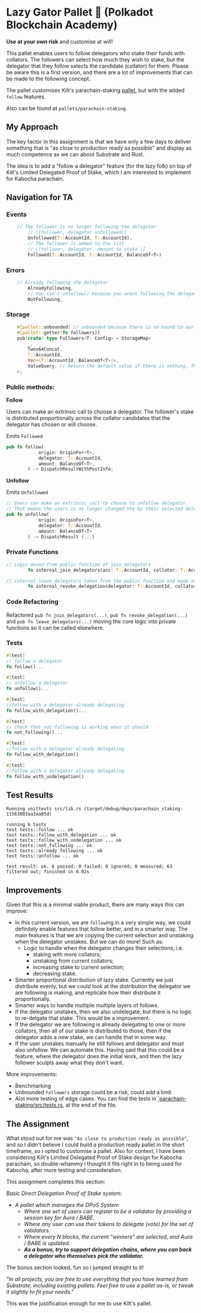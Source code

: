 # Lazy Gator Pallet 🐊 (Polkadot Blockchain Academy)

**Use at your own risk** and customise at will!

This pallet enables users to follow delegators who stake their funds with collators. The followers can select how much they wish to stake, but the delegator that they follow selects the candidate (collator) for them. Please be aware this is a first version, and there are a lot of improvements that can be made to the following concept. 

The pallet customises Kilt's parachain-staking [pallet](https://github.com/decentration/followgator/tree/followgation/pallets/parachain-staking), but with the added `follow` features.

Also can be found at `pallets/parachain-staking`.


## My Approach 
The key factor in this assignment is that we have only a few days to deliver something that is "as close to production ready as possible" and display as much competence as we can about Substrate and Rust. 

The idea is to add a "follow a delegator" feature (for the lazy folk) on top of Kilt's Limited Delegated Proof of Stake, which I am interested to implement for Kabocha parachain.

## Navigation for TA

### Events

```rust
    // The follower is no longer following the delegator
		// \[follower, delegator unfollowed\]
		Unfollowed(T::AccountId, T::AccountId),
		// The follower is added to the list 
		// \[follower, delegator, amount to stake \]
		Followed(T::AccountId, T::AccountId, BalanceOf<T>)
```

### Errors

```rust
    // Already following the delegator 
		AlreadyFollowing,
		// You can't unfollow() because you arent following the delegator.
		NotFollowing,
```

### Storage 
```Rust
	#[pallet::unbounded] // unbounded because there is no bound to our Vec and we arent bounding the vec. 
	#[pallet::getter(fn followers)]
	pub(crate) type Followers<T: Config> = StorageMap<
		_,
		Twox64Concat,
		T::AccountId,	
		Vec<(T::AccountId, BalanceOf<T>)>,
		ValueQuery, // Return the default value if there is nothing. This value will be an empty vector
	>;
```

### Public methods:

**Follow**
 
Users can make an extrinsic call to choose a delegator.
The follower's stake is distributed proportionally across the collator candidates that the delegator has chosen or will choose. 

Emits `Followed`
  
```Rust
pub fn follow(
			origin: OriginFor<T>,
			delegator: T::AccountId,
			amount: BalanceOf<T>,
		) -> DispatchResultWithPostInfo;
```

**Unfollow**
 


Emits `Unfollowed`
```Rust
// Users can make an extrinsic call to choose to unfollow delegator.
// That means the users is no longer changed the by their selected delegators decisions. 
pub fn unfollow(
			origin: OriginFor<T>,
			delegator: T::AccountId,
			amount: BalanceOf<T>
		) -> DispatchResult {...}
```

### Private Functions

```Rust
// Logic moved from public function of join_delegators
		fn internal_join_delegators(acc: T::AccountId, collator: T::AccountId, amount: BalanceOf<T>) -> DispatchResultWithPostInfo {...}

```

```Rust
// internal_leave_delegators taken from the public function and made as a private function to be accessible. 
		fn internal_revoke_delegation(delegator: T::AccountId, collator: T::AccountId) -> DispatchResultWithPostInfo { 
```

### Code Refactoring 

Refactored `pub fn join_delegators(...)`, `pub fn revoke_delegation(...)` and `pub fn leave_delegators(...)` moving the core logic into private functions so it can be called elsewhere. 


### Tests

```rust
#[test]
// follow a delegator 
fn follow()...
```

```rust
#[test]
// unfollow a delegator 
fn unfollow()...
```

```rust
#[test]
//follow with a delegator already delegating 
fn follow_with_delegation()...
```

```rust
#[test]
// check that not following is working when it should
fn not_following()... 
```

```rust
#[test]
//follow with a delegator already delegating 
fn follow_with_delegation()
```

```rust
#[test]
//follow with a delegator already delegating 
fn follow_with_undelegation()
```


## Test Results

```console
Running unittests src/lib.rs (target/debug/deps/parachain_staking-11563803aa3aa85d)

running 6 tests
test tests::follow ... ok
test tests::follow_with_delegation ... ok
test tests::follow_with_undelegation ... ok
test tests::not_following ... ok
test tests::already_following ... ok
test tests::unfollow ... ok

test result: ok. 6 passed; 0 failed; 0 ignored; 0 measured; 63 filtered out; finished in 0.02s
```

## Improvements

Given that this is a minimal viable product, there are many ways this can improve:

- In this current version, we are `follow`ing in a very simple way, we could definitely enable features that follow better, and in a smarter way. The main features is that we are copying the current selection and unstaking when the delegator unstakes. But we can do more! Such as:
  - Logic to handle when the delegator changes their selections, i.e. 
    - staking with more collators; 
    - unstaking from current collators; 
    - increasing stake to current selection; 
    - decreasing stake. 
- Smarter proportional distribution of lazy stake. Currently we just distribute evenly, but we could look at the distribution the delegator we are following is making, and replicate how their distribute it proportionally. 
- Smarter ways to handle multiple multiple layers of follows. 
- If the delegator unstakes, then we also undelegate, but there is no logic to re-delgate that stake. This would be a improvement. 
- If the delegator we are following is already delegating to one or more collators, then all of our stake is distributed to those, then if the delegator adds a new stake, we can handle that in some way. 
- If the user unstakes manually he still follows and delegator and must also unfollow. We can automate this. Having said that this could be a feature, where the delegator does the initial work, and then the lazy follower sculpts away what they don't want. 

More improvements:
- Benchmarking 
- Unbounded `Followers` storage could be a risk, could add a limit. 
-  Alot more testing of edge cases. You can find the tests in [`parachain-staking/src/tests.rs](./src/tests.rs), at the end of the file. 


## The Assignment 

What stood out for me was `"As close to production ready as possible"`, and so I didn't believe I could build a production ready pallet in the short timeframe, so i opted to customise a pallet. Also for context, I have been considering Kilt's Limited Delegated Proof of Stake design for Kabocha parachain, so double-whammy i thought it fits right in to being used for Kabocha, after more testing and consideration.

This assignment completes this section:

_Basic Direct Delegation Proof of Stake system:_
- _A pallet which manages the DPoS System_
  - _Where one set of users can register to be a validator by providing a session key for Aura / BABE._
  - _Where any user can use their tokens to delegate (vote) for the set of validators._
  - _Where every N blocks, the current “winners” are selected, and Aura / BABE is updated._
  - **_As a bonus, try to support delegation chains, where you can back a delegator who themselves pick the validator._**

The bonus section looked, fun so i jumped straight to it!

_"In all projects, you are free to use everything that you have learned from Substrate, including existing pallets. Feel free to use a pallet as-is, or tweak it slightly to fit your needs."_

This was the justification enough for me to use Kilt's pallet. 



